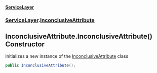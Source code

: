 #### [ServiceLayer](index 'index')
### [ServiceLayer](index#ServiceLayer 'ServiceLayer').[InconclusiveAttribute](ServiceLayer_InconclusiveAttribute 'ServiceLayer.InconclusiveAttribute')
## InconclusiveAttribute.InconclusiveAttribute() Constructor
Initializes a new instance of the [InconclusiveAttribute](ServiceLayer_InconclusiveAttribute 'ServiceLayer.InconclusiveAttribute') class  
```csharp
public InconclusiveAttribute();
```
